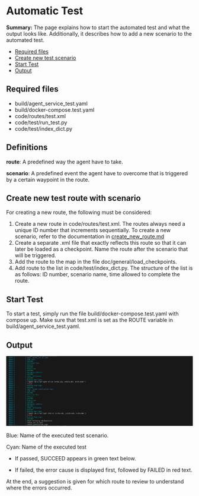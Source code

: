 # Automatic Test

**Summary:** The page explains how to start the automated test and what the output looks like. Additionally, it describes how to add a new scenario to the automated test.

- [Required files](#required-files)
- [Create new test scenario](#create-new-test-scenario)
- [Start Test](#start-test)
- [Output](#output)

## Required files

- build/agent_service_test.yaml
- build/docker-compose.test.yaml
- code/routes/test.xml
- code/test/run_test.py
- code/test/index_dict.py

## Definitions

**route**: A predefined way the agent have to take.

**scenario**: A predefined event the agent have to overcome that is triggered by a certain waypoint in the route.

## Create new test route with scenario

For creating a new route, the following must be considered:

1. Create a new route in code/routes/test.xml. The routes always need a unique ID number that increments sequentially. To create a new scenario, refer to the documentation in [create_new_route.md](/doc/general/create_new_route.md)
2. Create a separate .xml file that exactly reflects this route so that it can later be loaded as a checkpoint. Name the route after the scenario that will be triggered.
3. Add the route to the map in the file doc/general/load_checkpoints.
4. Add route to the list in code/test/index_dict.py. The structure of the list is as follows: ID number, scenario name, time allowed to complete the route.

## Start Test

To start a test, simply run the file build/docker-compose.test.yaml with compose up.
Make sure that test.xml is set as the ROUTE variable in build/agent_service_test.yaml.

## Output

![test output](../assets/test_output.png)

Blue: Name of the executed test scenario.

Cyan: Name of the executed test

- If passed, SUCCEED appears in green text below.

- If failed, the error cause is displayed first, followed by FAILED in red text.

At the end, a suggestion is given for which route to review to understand where the errors occurred.
